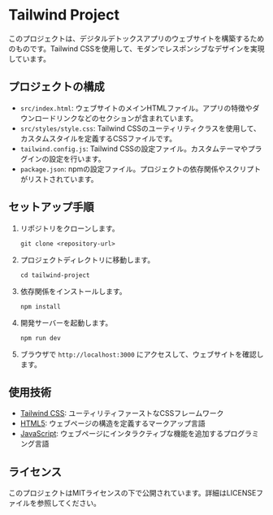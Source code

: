 # Tailwind Project

このプロジェクトは、デジタルデトックスアプリのウェブサイトを構築するためのものです。Tailwind CSSを使用して、モダンでレスポンシブなデザインを実現しています。

## プロジェクトの構成

- `src/index.html`: ウェブサイトのメインHTMLファイル。アプリの特徴やダウンロードリンクなどのセクションが含まれています。
- `src/styles/style.css`: Tailwind CSSのユーティリティクラスを使用して、カスタムスタイルを定義するCSSファイルです。
- `tailwind.config.js`: Tailwind CSSの設定ファイル。カスタムテーマやプラグインの設定を行います。
- `package.json`: npmの設定ファイル。プロジェクトの依存関係やスクリプトがリストされています。

## セットアップ手順

1. リポジトリをクローンします。
   ```
   git clone <repository-url>
   ```

2. プロジェクトディレクトリに移動します。
   ```
   cd tailwind-project
   ```

3. 依存関係をインストールします。
   ```
   npm install
   ```

4. 開発サーバーを起動します。
   ```
   npm run dev
   ```

5. ブラウザで `http://localhost:3000` にアクセスして、ウェブサイトを確認します。

## 使用技術

- [Tailwind CSS](https://tailwindcss.com/): ユーティリティファーストなCSSフレームワーク
- [HTML5](https://www.w3.org/TR/html52/): ウェブページの構造を定義するマークアップ言語
- [JavaScript](https://developer.mozilla.org/ja/docs/Web/JavaScript): ウェブページにインタラクティブな機能を追加するプログラミング言語

## ライセンス

このプロジェクトはMITライセンスの下で公開されています。詳細はLICENSEファイルを参照してください。